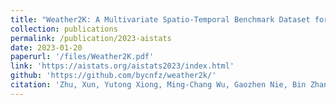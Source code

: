 ```yaml
---
title: "Weather2K: A Multivariate Spatio-Temporal Benchmark Dataset for Meteorological Forecasting Based on Real-Time Observation Data from Ground Weather Stations"
collection: publications
permalink: /publication/2023-aistats
date: 2023-01-20
paperurl: '/files/Weather2K.pdf'
link: 'https://aistats.org/aistats2023/index.html'
github: 'https://github.com/bycnfz/weather2k/'
citation: 'Zhu, Xun, Yutong Xiong, Ming-Chang Wu, Gaozhen Nie, Bin Zhang and Ziheng Yang. “Weather2K: A Multivariate Spatio-Temporal Benchmark Dataset for Meteorological Forecasting Based on Real-Time Observation Data from Ground Weather Stations.” (2023). arXiv:2302.10493'
---
```

